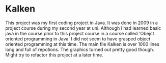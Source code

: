 # Kalken

This project was my first coding project in Java. It was done in 2009 in a project course during my second year at uni.
Although I had learned basic java in the course prior to this project course in a course called 'Obejct oriented
programming in Java' I did not seem to have grasped object oriented programming at this time. The main file Kalken is 
over 1000 lines long and full of repotions. The graphics turned out pretty good though. Might try to refactor this project
at a later time.

